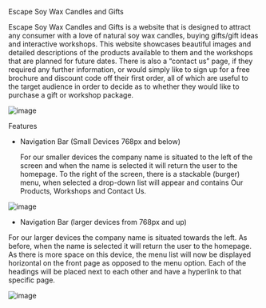 Escape Soy Wax Candles and Gifts

Escape Soy Wax Candles and Gifts is a website that is designed to attract any consumer with a love of natural soy wax candles, buying gifts/gift ideas and interactive workshops. This website showcases beautiful images and detailed descriptions of the products available to them and the workshops that are planned for future dates. There is also a “contact us” page, if they required any further information, or would simply like to sign up for a free brochure and discount code off their first order, all of which are useful to the target audience in order to decide as to whether they would like to purchase a gift or workshop package. 

![image](https://github.com/NatalieLockyer/Escape/assets/137916682/5c93fa91-b9fc-48d8-97fe-4f3989cf0be7)

Features

- Navigation Bar (Small Devices 768px and below)
  
  For our smaller devices the company name is situated to the left of the screen and when the name is selected it will return the user to     the homepage. 
  To the right of the screen, there is a stackable (burger) menu, when selected a drop-down list will appear and contains Our Products,       Workshops and Contact Us.

![image](https://github.com/NatalieLockyer/Escape/assets/137916682/9d068dce-d5ab-4425-84d2-b4ec09f3998b)

  - Navigation Bar (larger devices from 768px and up)
    
  For our larger devices the company name is situated towards the left. As before, when the name is selected it will return the user to     the homepage. 
  As there is more space on this device, the menu list will now be displayed horizontal on the front page as opposed to the menu option.    Each of the headings will be placed next to each other and have a hyperlink to that specific page. 

![image](https://github.com/NatalieLockyer/Escape/assets/137916682/d1a7d453-aec9-41a0-ab24-22c161461048)


  
